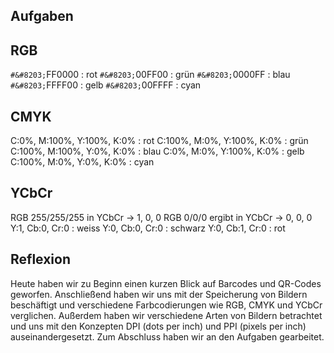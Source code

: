 
## Aufgaben

## RGB
`#&#8203;`FF0000 : rot
`#&#8203;`00FF00 : grün
`#&#8203;`0000FF : blau
`#&#8203;`FFFF00 : gelb
`#&#8203;`00FFFF : cyan

## CMYK
C:0%, M:100%, Y:100%, K:0% : rot
C:100%, M:0%, Y:100%, K:0% : grün
C:100%, M:100%, Y:0%, K:0% : blau
C:0%, M:0%, Y:100%, K:0% : gelb
C:100%, M:0%, Y:0%, K:0% : cyan

## YCbCr
RGB 255/255/255 in YCbCr -> 1, 0, 0
RGB 0/0/0 ergibt in YCbCr -> 0, 0, 0
Y:1, Cb:0, Cr:0 : weiss
Y:0, Cb:0, Cr:0 : schwarz
Y:0, Cb:1, Cr:0 : rot


## Reflexion

Heute haben wir zu Beginn einen kurzen Blick auf Barcodes und QR-Codes geworfen. Anschließend haben wir uns mit der Speicherung von Bildern beschäftigt und verschiedene Farbcodierungen wie RGB, CMYK und YCbCr verglichen. Außerdem haben wir verschiedene Arten von Bildern betrachtet und uns mit den Konzepten DPI (dots per inch) und PPI (pixels per inch) auseinandergesetzt. Zum Abschluss haben wir an den Aufgaben gearbeitet.
